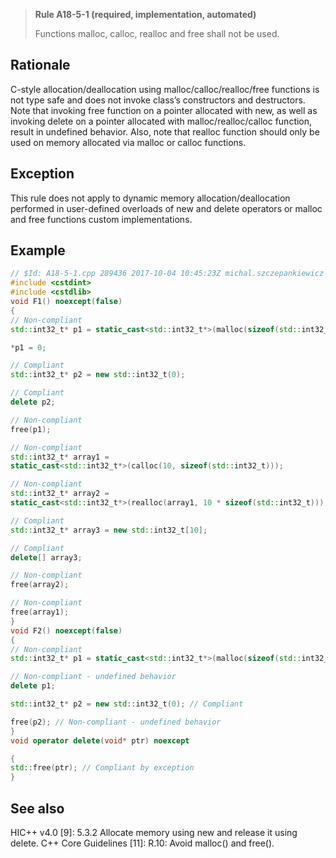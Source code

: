 > **Rule A18-5-1 (required, implementation, automated)**
>
> Functions malloc, calloc, realloc and free shall not be used.

## Rationale

C-style allocation/deallocation using malloc/calloc/realloc/free functions is not type
safe and does not invoke class’s constructors and destructors.
Note that invoking free function on a pointer allocated with new, as well as invoking
delete on a pointer allocated with malloc/realloc/calloc function, result in undefined
behavior.
Also, note that realloc function should only be used on memory allocated via malloc
or calloc functions.

## Exception

This rule does not apply to dynamic memory allocation/deallocation performed in
user-defined overloads of new and delete operators or malloc and free functions
custom implementations.

## Example

```cpp
// $Id: A18-5-1.cpp 289436 2017-10-04 10:45:23Z michal.szczepankiewicz $
#include <cstdint>
#include <cstdlib>
void F1() noexcept(false)
{
// Non-compliant
std::int32_t* p1 = static_cast<std::int32_t*>(malloc(sizeof(std::int32_t)));

*p1 = 0;

// Compliant
std::int32_t* p2 = new std::int32_t(0);

// Compliant
delete p2;

// Non-compliant
free(p1);

// Non-compliant
std::int32_t* array1 =
static_cast<std::int32_t*>(calloc(10, sizeof(std::int32_t)));

// Non-compliant
std::int32_t* array2 =
static_cast<std::int32_t*>(realloc(array1, 10 * sizeof(std::int32_t)));

// Compliant
std::int32_t* array3 = new std::int32_t[10];

// Compliant
delete[] array3;

// Non-compliant
free(array2);

// Non-compliant
free(array1);
}
void F2() noexcept(false)
{
// Non-compliant
std::int32_t* p1 = static_cast<std::int32_t*>(malloc(sizeof(std::int32_t)));

// Non-compliant - undefined behavior
delete p1;

std::int32_t* p2 = new std::int32_t(0); // Compliant

free(p2); // Non-compliant - undefined behavior
}
void operator delete(void* ptr) noexcept

{
std::free(ptr); // Compliant by exception
}

```

## See also

HIC++ v4.0 [9]: 5.3.2 Allocate memory using new and release it using delete.
C++ Core Guidelines [11]: R.10: Avoid malloc() and free().
